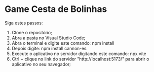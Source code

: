 # Game Cesta de Bolinhas

Siga estes passos:

1. Clone o repositório;
2. Abra a pasta no Visual Studio Code;
3. Abra o terminal e digite este comando: npm install
4. Depois digite: npm install cannon-es
5. Execute o aplicativo no servidor digitando este comando: npx vite
6. Ctrl + clique no link do servidor "http://localhost:5173/" para abrir o aplicativo no seu navegador;
